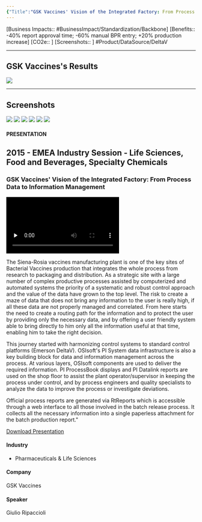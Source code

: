 ```yaml
---
{"Title":"GSK Vaccines' Vision of the Integrated Factory: From Process Data to Information Management","Year":"2015","Industry":"Pharmaceuticals & Life Sciences","URL":"https://resources.osisoft.com/presentations/gsk-vaccines--vision-of-the-integrated-factory--from-process-data-to-information-management/","PDF":"https://cdn.osisoft.com/corp/en/media/presentations/2015/EMEA2015/PDF/UC15EU02PH03_GSKVaccines_Ripaccioli_GSKVaccinesVisionoftheIntegratedFactoryFromProcessDatatoInformationManagement.pdf","Company":"GSK Vaccines","Keywords":["RtReports"],"dg-publish":true,"permalink":"/aveva/customer-stories/2015/2015-gsk-vaccines-gsk-vaccines-vision-of-the-integrated-factory-from-process-data-to-information-management/","dgPassFrontmatter":true}
---
```



[Business Impacts:: #BusinessImpact/Standardization/Backbone]
[Benefits:: -40% report approval time; -60% manual BPR entry; +20% production increase]
[CO2e:: ]
[Screenshots:: ] 
#Product/DataSource/DeltaV 

---
## GSK Vaccines's Results
![](https://i.imgur.com/Hxu13EI.png)

---
## Screenshots
![](https://i.imgur.com/J2UikL5.png)
![](https://i.imgur.com/vXIqqOZ.png)
![](https://i.imgur.com/lf19j2D.png)
![](https://i.imgur.com/ijP3hCd.png)
![](https://i.imgur.com/HCEZ2y7.png)
![](https://i.imgur.com/mvtSXd4.png)


#### PRESENTATION

## 2015 - EMEA Industry Session - Life Sciences, Food and Beverages, Specialty Chemicals

### GSK Vaccines' Vision of the Integrated Factory: From Process Data to Information Management

<video src="https://cdn.osisoft.com/corp/en/media/presentations/2015/EMEA2015/Video/UC15EU02PH03_GSKVaccines_Ripaccioli_GSKVaccinesVisionoftheIntegratedFactoryFromProcessDatatoInformationManagement_v1.mp4" poster="https://cdn.osisoft.com/corp/en/media/presentations/2015/EMEA2015/Video/UC15EU02PH03_GSKVaccines_Ripaccioli_GSKVaccinesVisionoftheIntegratedFactoryFromProcessDatatoInformationManagement_v1.jpg" id="ctl00_MainContent_ctl00_presVideo" class="embed-responsive-item" style="background-color: black; max-width: 640px; max-height: 360px" preload="none" controls="controls"></video>

The Siena-Rosia vaccines manufacturing plant is one of the key sites of Bacterial Vaccines production that integrates the whole process from research to packaging and distribution. As a strategic site with a large number of complex productive processes assisted by computerized and automated systems the priority of a systematic and robust control approach and the value of the data have grown to the top level. The risk to create a maze of data that does not bring any information to the user is really high, if all these data are not properly managed and correlated. From here starts the need to create a routing path for the information and to protect the user by providing only the necessary data, and by offering a user friendly system able to bring directly to him only all the information useful at that time, enabling him to take the right decision.

This journey started with harmonizing control systems to standard control platforms (Emerson DeltaV). OSIsoft's PI System data infrastructure is also a key building block for data and information management across the process. At various layers, OSIsoft components are used to deliver the required information. PI ProcessBook displays and PI Datalink reports are used on the shop floor to assist the plant operator/supervisor in keeping the process under control, and by process engineers and quality specialists to analyze the data to improve the process or investigate deviations.

Official process reports are generated via RtReports which is accessible through a web interface to all those involved in the batch release process. It collects all the necessary information into a single paperless attachment for the batch production report."

[Download Presentation](https://cdn.osisoft.com/corp/en/media/presentations/2015/EMEA2015/PDF/UC15EU02PH03_GSKVaccines_Ripaccioli_GSKVaccinesVisionoftheIntegratedFactoryFromProcessDatatoInformationManagement.pdf)

#### Industry

- Pharmaceuticals & Life Sciences

#### Company

GSK Vaccines

#### Speaker

Giulio Ripaccioli